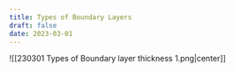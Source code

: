 ```yaml
---
title: Types of Boundary Layers
draft: false
date: 2023-03-01
---
```


![[230301 Types of Boundary layer thickness 1.png|center]]


